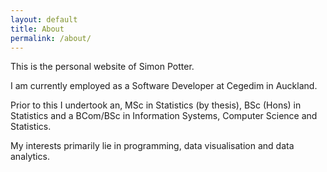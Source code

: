 ```yaml
---
layout: default
title: About
permalink: /about/
---
```


This is the personal website of Simon Potter.

I am currently employed as a Software Developer at Cegedim in Auckland.

Prior to this I undertook an, MSc in Statistics (by thesis), BSc
(Hons) in Statistics and a BCom/BSc in Information Systems, Computer
Science and Statistics.

My interests primarily lie in programming, data visualisation and data
analytics.
